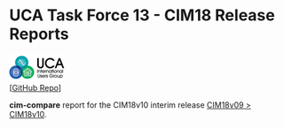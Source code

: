 # UCA Task Force 13 - CIM18 Release Reports

![image](readme-icons/image-header-1.png)  
\[[GitHub Repo](https://github.com/cimug-org/utf13-site)\]
      
**cim-compare** report for the CIM18v10 interim release [CIM18v09 > CIM18v10](https://uct13-site.ucaiug.io/example-comparison-report/comparison-report.html).
